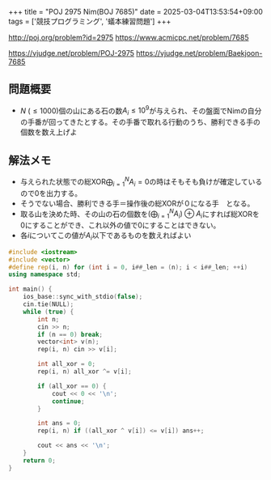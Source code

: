 +++
title = "POJ 2975 Nim(BOJ 7685)"
date = 2025-03-04T13:53:54+09:00
tags = ['競技プログラミング', '蟻本練習問題']
+++

http://poj.org/problem?id=2975
https://www.acmicpc.net/problem/7685

https://vjudge.net/problem/POJ-2975
https://vjudge.net/problem/Baekjoon-7685
<!--more-->
## 問題概要
- $N\ (\leq 1000)$個の山にある石の数$A_i\leq10^9$が与えられ、その盤面でNimの自分の手番が回ってきたとする。その手番で取れる行動のうち、勝利できる手の個数を数え上げよ
## 解法メモ
- 与えられた状態での総XOR$\bigoplus_{i=1}^N A_i=0$の時はそもそも負けが確定しているので0を出力する。
- そうでない場合、勝利できる手＝操作後の総XORが０になる手　となる。
- 取る山を決めた時、その山の石の個数を$(\bigoplus_{i=1}^N A_i)\oplus A_i$にすれば総XORを0にすることができ、これ以外の値で0にすることはできない。
- 各$i$についてこの値が$A_i$以下であるものを数えればよい
```cpp
#include <iostream>
#include <vector>
#define rep(i, n) for (int i = 0, i##_len = (n); i < i##_len; ++i)
using namespace std;

int main() {
    ios_base::sync_with_stdio(false);
    cin.tie(NULL);
    while (true) {
        int n;
        cin >> n;
        if (n == 0) break;
        vector<int> v(n);
        rep(i, n) cin >> v[i];

        int all_xor = 0;
        rep(i, n) all_xor ^= v[i];

        if (all_xor == 0) {
            cout << 0 << '\n';
            continue;
        }

        int ans = 0;
        rep(i, n) if ((all_xor ^ v[i]) <= v[i]) ans++;

        cout << ans << '\n';
    }
    return 0;
}
```